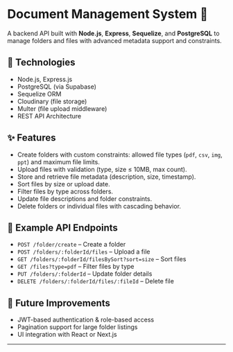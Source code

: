 # Document Management System 📁

A backend API built with **Node.js**, **Express**, **Sequelize**, and **PostgreSQL** to manage folders and files with advanced metadata support and constraints.

## 🔧 Technologies
- Node.js, Express.js
- PostgreSQL (via Supabase)
- Sequelize ORM
- Cloudinary (file storage)
- Multer (file upload middleware)
- REST API Architecture

## ✨ Features
- Create folders with custom constraints: allowed file types (`pdf`, `csv`, `img`, `ppt`) and maximum file limits.
- Upload files with validation (type, size ≤ 10MB, max count).
- Store and retrieve file metadata (description, size, timestamp).
- Sort files by size or upload date.
- Filter files by type across folders.
- Update file descriptions and folder constraints.
- Delete folders or individual files with cascading behavior.

## 📂 Example API Endpoints
- `POST /folder/create` – Create a folder
- `POST /folders/:folderId/files` – Upload a file
- `GET /folders/:folderId/filesBySort?sort=size` – Sort files
- `GET /files?type=pdf` – Filter files by type
- `PUT /folders/:folderId` – Update folder details
- `DELETE /folders/:folderId/files/:fileId` – Delete file

## 🧪 Future Improvements
- JWT-based authentication & role-based access
- Pagination support for large folder listings
- UI integration with React or Next.js

---
